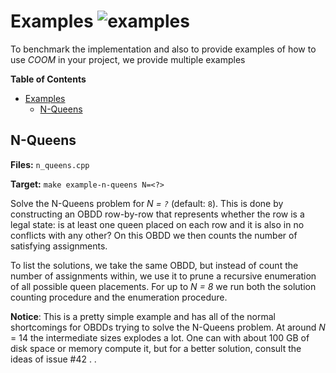 # Examples ![examples](https://github.com/SSoelvsten/cache-oblivious-obdd/workflows/examples/badge.svg?branch=master)
To benchmark the implementation and also to provide examples of how to use
_COOM_ in your project, we provide multiple examples

<!-- markdown-toc start - Don't edit this section. Run M-x markdown-toc-refresh-toc -->
**Table of Contents**

- [Examples](#examples)
    - [N-Queens](#n-queens)

<!-- markdown-toc end -->

## N-Queens

**Files:** `n_queens.cpp`

**Target:** `make example-n-queens N=<?>`

Solve the N-Queens problem for _N = `?`_ (default: `8`). This is done by
constructing an OBDD row-by-row that represents whether the row is a legal
state: is at least one queen placed on each row and it is also in no conflicts
with any other? On this OBDD we then counts the number of satisfying
assignments.

To list the solutions, we take the same OBDD, but instead of count the number of
assignments within, we use it to prune a recursive enumeration of all possible
queen placements. For up to _N = 8_ we run both the solution counting procedure
and the enumeration procedure.

**Notice**: This is a pretty simple example and has all of the normal
shortcomings for OBDDs trying to solve the N-Queens problem. At around _N_ = 14
the intermediate sizes explodes a lot. One can with about 100 GB of disk space
or memory compute it, but for a better solution, consult the ideas of issue #42 .
.
